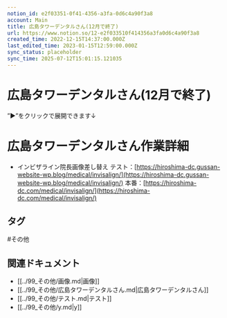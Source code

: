 ```yaml
---
notion_id: e2f03351-0f41-4356-a3fa-0d6c4a90f3a8
account: Main
title: 広島タワーデンタルさん(12月で終了)
url: https://www.notion.so/12-e2f033510f414356a3fa0d6c4a90f3a8
created_time: 2022-12-15T14:37:00.000Z
last_edited_time: 2023-01-15T12:59:00.000Z
sync_status: placeholder
sync_time: 2025-07-12T15:01:15.121035
---
```

# 広島タワーデンタルさん(12月で終了)

”▶︎”をクリックで展開できます↓
# 広島タワーデンタルさん作業詳細
  - インビザライン院長画像差し替え
テスト：[https://hiroshima-dc.gussan-website-wp.blog/medical/invisalign/](https://hiroshima-dc.gussan-website-wp.blog/medical/invisalign/)
本番：[https://hiroshima-dc.com/medical/invisalign/](https://hiroshima-dc.com/medical/invisalign/)

## タグ

#その他 

## 関連ドキュメント

- [[../99_その他/画像.md|画像]]
- [[../99_その他/広島タワーデンタルさん.md|広島タワーデンタルさん]]
- [[../99_その他/テスト.md|テスト]]
- [[../99_その他/y.md|y]]
